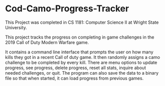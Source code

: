 # Cod-Camo-Progress-Tracker
This Project was completed in CS 1181: Computer Science II at Wright State University.

This project tracks the progress on completing in game challenges in the 2019 Call of Duty Modern Warfare game.

It contains a command line interface that prompts the user on how many kills they got in a recent Call of duty game.
It then randomly assigns a camo challenge to be completed by every kill.
There are menu options to update progress, see progress, delete progress, reset all stats, inquire about needed challenges, or quit.
The program can also save the data to a binary file so that when started, it can load progress from previous games.
